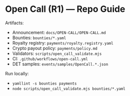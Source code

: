 # Open Call (R1) — Repo Guide

Artifacts:
- Announcement: `docs/OPEN-CALL/OPEN-CALL.md`
- Bounties: `bounties/*.yaml`
- Royalty registry: `payments/royalty.registry.yaml`
- Crypto payout policy: `payments/policy.md`
- Validators: `scripts/open_call_validate.mjs`
- CI: `.github/workflows/open-call.yml`
- DET samples: `events/samples/OpenCall.*.json`

Run locally:
- `yamllint -s bounties payments`
- `node scripts/open_call_validate.mjs bounties/*.yaml`